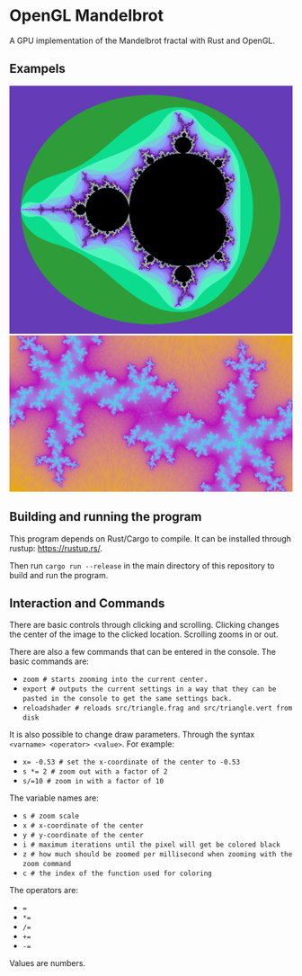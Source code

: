 # OpenGL Mandelbrot
A GPU implementation of the Mandelbrot fractal with Rust and OpenGL.

## Exampels
![example0](./example_images/mandelbrot0.png "example0")
![example1](./example_images/mandelbrot1.png "example1")

## Building and running the program
This program depends on Rust/Cargo to compile. It can be installed through rustup: <https://rustup.rs/>.

Then run `cargo run --release` in the main directory of this repository to build and run the program.

## Interaction and Commands
There are basic controls through clicking and scrolling. Clicking changes the center of the image to the clicked location. Scrolling zooms in or out.

There are also a few commands that can be entered in the console. The basic commands are:
* `zoom # starts zooming into the current center.`
* `export # outputs the current settings in a way that they can be pasted in the console to get the same settings back.`
* `reloadshader # reloads src/triangle.frag and src/triangle.vert from disk`

It is also possible to change draw parameters. Through the syntax `<varname> <operator> <value>`. For example:
* `x= -0.53 # set the x-coordinate of the center to -0.53`
* `s *= 2 # zoom out with a factor of 2`
* `s/=10 # zoom in with a factor of 10`
  
The variable names are:
* `s # zoom scale`
* `x # x-coordinate of the center`
* `y # y-coordinate of the center`
* `i # maximum iterations until the pixel will get be colored black`
* `z # how much should be zoomed per millisecond when zooming with the zoom command`
* `c # the index of the function used for coloring`

The operators are:
  * `=`
  * `*=`
  * `/=`
  * `+=`
  * `-=`

Values are numbers.